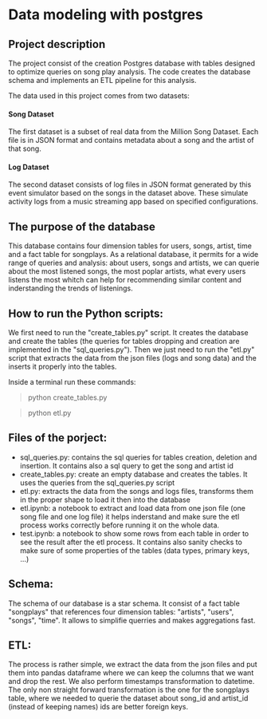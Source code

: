 # Data modeling with postgres

## Project description

The project consist of the creation Postgres database with tables designed to optimize queries on song play analysis. The code creates the database schema and implements an ETL pipeline for this analysis.

The data used in this project comes from two datasets:

#### Song Dataset
The first dataset is a subset of real data from the Million Song Dataset. Each file is in JSON format and contains metadata about a song and the artist of that song. 

#### Log Dataset

The second dataset consists of log files in JSON format generated by this event simulator based on the songs in the dataset above. These simulate activity logs from a music streaming app based on specified configurations.

## The purpose of the database

This database contains four dimension tables for users, songs, artist, time and a fact table for songplays.
As a relational database, it permits for a wide range of queries and analysis: about users, songs and artists, we can querie about the most listened songs, the most poplar artists, what every users listens the most whitch can help for recommending similar content and inderstanding the trends of listenings.

## How to run the Python scripts:

We first need to run the "create_tables.py" script. It creates the database and create the tables (the queries for tables dropping and creation are implemented in the "sql_queries.py"). 
Then we just need to run the "etl.py" script that extracts the data from the json files (logs and song data) and the inserts it properly into the tables.

Inside a terminal run these commands:

> python create_tables.py

> python etl.py

## Files of the porject:

* sql_queries.py: contains the sql queries for tables creation, deletion and insertion. It contains also a sql query to get the song and artist id
* create_tables.py: create an empty database and creates the tables. It uses the queries from the sql_queries.py script
* etl.py: extracts the data from the songs and logs files, transforms them in the proper shape to load it then into the database
* etl.ipynb: a notebook to extract and load data from one json file (one song file and one log file) it helps inderstand and make sure the etl process works correctly before running it on the whole data.
* test.ipynb: a notebook to show some rows from each table in order to see the result after the etl process. It contains also sanity checks to make sure of some properties of the tables (data types, primary keys, ...)

## Schema:

The schema of our database is a star schema. It consist of a fact table "songplays" that references four dimension tables: "artists", "users", "songs", "time". It allows to simplifie querries and makes aggregations fast.

## ETL:

The process is rather simple, we extract the data from the json files and put them into pandas dataframe where we can keep the columns that we want and drop the rest. We also perform timestamps transformation to datetime. The only non straight forward transformation is the one for the songplays table, where we needed to querie the dataset about song_id and artist_id (instead of keeping names) ids are better foreign keys.